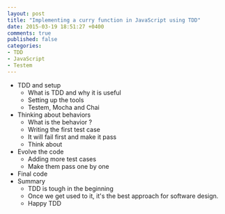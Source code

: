 ```yaml
---
layout: post
title: "Implementing a curry function in JavaScript using TDD"
date: 2015-03-19 18:51:27 +0400
comments: true
published: false
categories: 
- TDD
- JavaScript
- Testem
---
```


- TDD and setup
    + What is TDD and why it is useful
    + Setting up the tools
    + Testem, Mocha and Chai
- Thinking about behaviors
    + What is the behavior ?   
    + Writing the first test case
    + It will fail first and make it pass
    + Think about
- Evolve the code 
    + Adding more test cases
    + Make them pass one by one
- Final code   
- Summary
    + TDD is tough in the beginning
    + Once we get used to it, it's the best     approach for software design.
    + Happy TDD  
    
